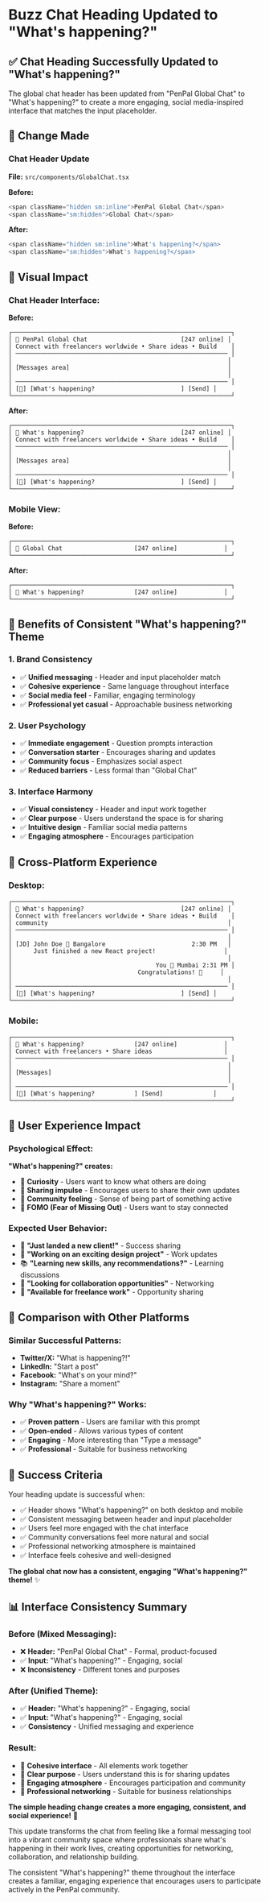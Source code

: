 # Buzz Chat Heading Updated to "What's happening?"

## ✅ **Chat Heading Successfully Updated to "What's happening?"**

The global chat header has been updated from "PenPal Global Chat" to "What's happening?" to create a more engaging, social media-inspired interface that matches the input placeholder.

## 🎯 **Change Made**

### **Chat Header Update**
**File:** `src/components/GlobalChat.tsx`

**Before:**
```typescript
<span className="hidden sm:inline">PenPal Global Chat</span>
<span className="sm:hidden">Global Chat</span>
```

**After:**
```typescript
<span className="hidden sm:inline">What's happening?</span>
<span className="sm:hidden">What's happening?</span>
```

## 🎨 **Visual Impact**

### **Chat Header Interface:**

**Before:**
```
┌─────────────────────────────────────────────────────────────┐
│ 👥 PenPal Global Chat                          [247 online] │
│ Connect with freelancers worldwide • Share ideas • Build    │
│ ─────────────────────────────────────────────────────────── │
│                                                            │
│ [Messages area]                                            │
│                                                            │
│ ─────────────────────────────────────────────────────────── │
│ [📎] [What's happening?                        ] [Send] │
└─────────────────────────────────────────────────────────────┘
```

**After:**
```
┌─────────────────────────────────────────────────────────────┐
│ 👥 What's happening?                           [247 online] │
│ Connect with freelancers worldwide • Share ideas • Build    │
│ ─────────────────────────────────────────────────────────── │
│                                                            │
│ [Messages area]                                            │
│                                                            │
│ ─────────────────────────────────────────────────────────── │
│ [📎] [What's happening?                        ] [Send] │
└─────────────────────────────────────────────────────────────┘
```

### **Mobile View:**

**Before:**
```
┌─────────────────────────────────────────────────────────────┐
│ 👥 Global Chat                    [247 online]             │
└─────────────────────────────────────────────────────────────┘
```

**After:**
```
┌─────────────────────────────────────────────────────────────┐
│ 👥 What's happening?              [247 online]             │
└─────────────────────────────────────────────────────────────┘
```

## 🎯 **Benefits of Consistent "What's happening?" Theme**

### **1. Brand Consistency**
- ✅ **Unified messaging** - Header and input placeholder match
- ✅ **Cohesive experience** - Same language throughout interface
- ✅ **Social media feel** - Familiar, engaging terminology
- ✅ **Professional yet casual** - Approachable business networking

### **2. User Psychology**
- ✅ **Immediate engagement** - Question prompts interaction
- ✅ **Conversation starter** - Encourages sharing and updates
- ✅ **Community focus** - Emphasizes social aspect
- ✅ **Reduced barriers** - Less formal than "Global Chat"

### **3. Interface Harmony**
- ✅ **Visual consistency** - Header and input work together
- ✅ **Clear purpose** - Users understand the space is for sharing
- ✅ **Intuitive design** - Familiar social media patterns
- ✅ **Engaging atmosphere** - Encourages participation

## 📱 **Cross-Platform Experience**

### **Desktop:**
```
┌─────────────────────────────────────────────────────────────┐
│ 👥 What's happening?                           [247 online] │
│ Connect with freelancers worldwide • Share ideas • Build    │
│ community                                                  │
│ ─────────────────────────────────────────────────────────── │
│                                                            │
│ [JD] John Doe 📍 Bangalore                        2:30 PM   │
│      Just finished a new React project!                   │
│                                                            │
│                                        You 📍 Mumbai 2:31 PM │
│                                   Congratulations! 🎉     │
│                                                            │
│ ─────────────────────────────────────────────────────────── │
│ [📎] [What's happening?                        ] [Send] │
└─────────────────────────────────────────────────────────────┘
```

### **Mobile:**
```
┌─────────────────────────────────────────────────────────────┐
│ 👥 What's happening?              [247 online]             │
│ Connect with freelancers • Share ideas                    │
│ ─────────────────────────────────────────────────────────── │
│                                                            │
│ [Messages]                                                 │
│                                                            │
│ ─────────────────────────────────────────────────────────── │
│ [📎] [What's happening?           ] [Send]              │
└─────────────────────────────────────────────────────────────┘
```

## 🌟 **User Experience Impact**

### **Psychological Effect:**
**"What's happening?" creates:**
- 🎯 **Curiosity** - Users want to know what others are doing
- 🎯 **Sharing impulse** - Encourages users to share their own updates
- 🎯 **Community feeling** - Sense of being part of something active
- 🎯 **FOMO (Fear of Missing Out)** - Users want to stay connected

### **Expected User Behavior:**
- 💼 **"Just landed a new client!"** - Success sharing
- 🎨 **"Working on an exciting design project"** - Work updates
- 📚 **"Learning new skills, any recommendations?"** - Learning discussions
- 🤝 **"Looking for collaboration opportunities"** - Networking
- 🎯 **"Available for freelance work"** - Opportunity sharing

## 🎯 **Comparison with Other Platforms**

### **Similar Successful Patterns:**
- **Twitter/X:** "What is happening?!"
- **LinkedIn:** "Start a post"
- **Facebook:** "What's on your mind?"
- **Instagram:** "Share a moment"

### **Why "What's happening?" Works:**
- ✅ **Proven pattern** - Users are familiar with this prompt
- ✅ **Open-ended** - Allows various types of content
- ✅ **Engaging** - More interesting than "Type a message"
- ✅ **Professional** - Suitable for business networking

## 🎉 **Success Criteria**

Your heading update is successful when:
- ✅ Header shows "What's happening?" on both desktop and mobile
- ✅ Consistent messaging between header and input placeholder
- ✅ Users feel more engaged with the chat interface
- ✅ Community conversations feel more natural and social
- ✅ Professional networking atmosphere is maintained
- ✅ Interface feels cohesive and well-designed

**The global chat now has a consistent, engaging "What's happening?" theme!** ✨

## 📊 **Interface Consistency Summary**

### **Before (Mixed Messaging):**
- ❌ **Header:** "PenPal Global Chat" - Formal, product-focused
- ✅ **Input:** "What's happening?" - Engaging, social
- ❌ **Inconsistency** - Different tones and purposes

### **After (Unified Theme):**
- ✅ **Header:** "What's happening?" - Engaging, social
- ✅ **Input:** "What's happening?" - Engaging, social
- ✅ **Consistency** - Unified messaging and experience

### **Result:**
- 🎯 **Cohesive interface** - All elements work together
- 🎯 **Clear purpose** - Users understand this is for sharing updates
- 🎯 **Engaging atmosphere** - Encourages participation and community
- 🎯 **Professional networking** - Suitable for business relationships

**The simple heading change creates a more engaging, consistent, and social experience!** 🌟

This update transforms the chat from feeling like a formal messaging tool into a vibrant community space where professionals share what's happening in their work lives, creating opportunities for networking, collaboration, and relationship building.

The consistent "What's happening?" theme throughout the interface creates a familiar, engaging experience that encourages users to participate actively in the PenPal community.
